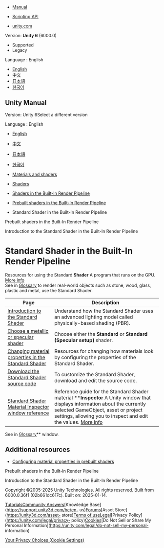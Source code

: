 [](https://docs.unity3d.com)

  * [Manual](../Manual/index.html)
  * [Scripting API](../ScriptReference/index.html)

  * [unity.com](https://unity.com/)

Version: **Unity 6** (6000.0)

  * Supported
  * Legacy

Language : English

  * [English](/Manual/shader-StandardShader-landing.html)
  * [中文](/cn/current/Manual/shader-StandardShader-landing.html)
  * [日本語](/ja/current/Manual/shader-StandardShader-landing.html)
  * [한국어](/kr/current/Manual/shader-StandardShader-landing.html)

[](https://docs.unity3d.com)

## Unity Manual

Version: Unity 6Select a different version

Language : English

  * [English](/Manual/shader-StandardShader-landing.html)
  * [中文](/cn/current/Manual/shader-StandardShader-landing.html)
  * [日本語](/ja/current/Manual/shader-StandardShader-landing.html)
  * [한국어](/kr/current/Manual/shader-StandardShader-landing.html)

  * [Materials and shaders](materials-and-shaders.html)
  * [Shaders](Shaders.html)
  * [Shaders in the Built-In Render Pipeline](shader-built-in-birp-landing.html)
  * [Prebuilt shaders in the Built-In Render Pipeline](shader-built-in-birp.html)
  * Standard Shader in the Built-In Render Pipeline

[](shader-built-in-birp.html)

Prebuilt shaders in the Built-In Render Pipeline

[](shader-StandardShader.html)

Introduction to the Standard Shader in the Built-In Render Pipeline

# Standard Shader in the Built-In Render Pipeline

Resources for using the Standard **Shader** A program that runs on the GPU.
[More info](Shaders.html)  
See in [Glossary](Glossary.html#Shader) to render real-world objects such as
stone, wood, glass, plastic and metal, use the Standard Shader.

**Page** | **Description**  
---|---  
[Introduction to the Standard Shader](shader-StandardShader.html) | Understand how the Standard Shader uses an advanced lighting model called physically-based shading (PBR).  
[Choose a metallic or specular shader](StandardShaderMetallicVsSpecular.html) | Choose either the **Standard** or **Standard (Specular setup)** shader.  
[Changing material properties in the Standard Shader](StandardShaderChangeProperties.html) | Resources for changing how materials look by configuring the properties of the Standard Shader.  
[Download the Standard Shader source code](StandardShaderMakeYourOwn.html) | To customize the Standard Shader, download and edit the source code.  
[Standard Shader Material Inspector window reference](StandardShaderMaterialParameters.html) | Reference guide for the Standard Shader material ****Inspector** A Unity window that displays information about the currently selected GameObject, asset or project settings, allowing you to inspect and edit the values. [More info](UsingTheInspector.html)  
See in [Glossary](Glossary.html#Inspector)** window.  
  
## Additional resources

  * [Configuring material properties in prebuilt shaders](shader-built-in-configure-properties.html)

[](shader-built-in-birp.html)

Prebuilt shaders in the Built-In Render Pipeline

[](shader-StandardShader.html)

Introduction to the Standard Shader in the Built-In Render Pipeline

Copyright ©2005-2025 Unity Technologies. All rights reserved. Built from
6000.0.36f1 (02b661dc617c). Built on: 2025-01-14.

[Tutorials](https://learn.unity.com/)[Community
Answers](https://answers.unity3d.com)[Knowledge
Base](https://support.unity3d.com/hc/en-
us)[Forums](https://forum.unity3d.com)[Asset Store](https://unity3d.com/asset-
store)[Terms of
use](https://docs.unity3d.com/Manual/TermsOfUse.html)[Legal](https://unity.com/legal)[Privacy
Policy](https://unity.com/legal/privacy-
policy)[Cookies](https://unity.com/legal/cookie-policy)[Do Not Sell or Share
My Personal Information](https://unity.com/legal/do-not-sell-my-personal-
information)

[Your Privacy Choices (Cookie Settings)](javascript:void\(0\);)

